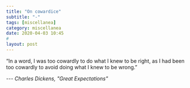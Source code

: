 ```yaml
---
title: "On cowardice"
subtitle: "-"
tags: [miscellanea]
category: miscellanea
date: 2020-04-03 10:45
# 
layout: post
---
```



“In a word, I was too cowardly to do what I knew to be right, as I had been too cowardly to avoid doing what I knew to be wrong.” 

--- *Charles Dickens, "Great Expectations"*
